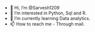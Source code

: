 - 👋 Hi, I’m @Sarvesh1209
- 👀 I’m interested in Python, Sql and R.
- 🌱 I’m currently learning Data analytics.
- 📫 How to reach me - Through mail.

<!---
Sarvesh1209/Sarvesh1209 is a ✨ special ✨ repository because its `README.md` (this file) appears on your GitHub profile.
You can click the Preview link to take a look at your changes.
--->
